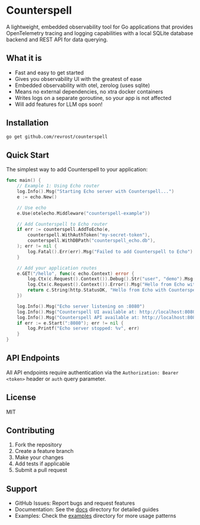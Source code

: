# Counterspell

A lightweight, embedded observability tool for Go applications that provides OpenTelemetry tracing and logging capabilities with a local SQLite database backend and REST API for data querying.

## What it is

- Fast and easy to get started
- Gives you observability UI with the greatest of ease
- Embedded observability with otel, zerolog (uses sqlite)
- Means no external dependencies, no xtra docker containers
- Writes logs on a separate goroutine, so your app is not affected
- Will add features for LLM ops soon!

## Installation

```bash
go get github.com/revrost/counterspell
```

## Quick Start

The simplest way to add Counterspell to your application:

```go
func main() {
	// Example 1: Using Echo router
	log.Info().Msg("Starting Echo server with Counterspell...")
	e := echo.New()

	// Use echo
	e.Use(otelecho.Middleware("counterspell-example"))

	// Add Counterspell to Echo router
	if err := counterspell.AddToEcho(e,
		counterspell.WithAuthToken("my-secret-token"),
		counterspell.WithDBPath("counterspell_echo.db"),
	); err != nil {
		log.Fatal().Err(err).Msg("Failed to add Counterspell to Echo")
	}

	// Add your application routes
	e.GET("/hello", func(c echo.Context) error {
		log.Ctx(c.Request().Context()).Debug().Str("user", "demo").Msg("Hello from Echo with Counterspell!")
		log.Ctx(c.Request().Context()).Error().Msg("Hello from Echo with Counterspell!")
		return c.String(http.StatusOK, "Hello from Echo with Counterspell!")
	})

	log.Info().Msg("Echo server listening on :8080")
	log.Info().Msg("Counterspell UI available at: http://localhost:8080/counterspell/health")
	log.Info().Msg("Counterspell API available at: http://localhost:8080/counterspell/api/logs?secret=my-secret-token")
	if err := e.Start(":8080"); err != nil {
		log.Printf("Echo server stopped: %v", err)
	}
}
```

## API Endpoints

All API endpoints require authentication via the `Authorization: Bearer <token>` header or `auth` query parameter.

## License

MIT

## Contributing

1. Fork the repository
2. Create a feature branch
3. Make your changes
4. Add tests if applicable
5. Submit a pull request

## Support

- GitHub Issues: Report bugs and request features
- Documentation: See the [docs](./docs) directory for detailed guides
- Examples: Check the [examples](./examples) directory for more usage patterns
